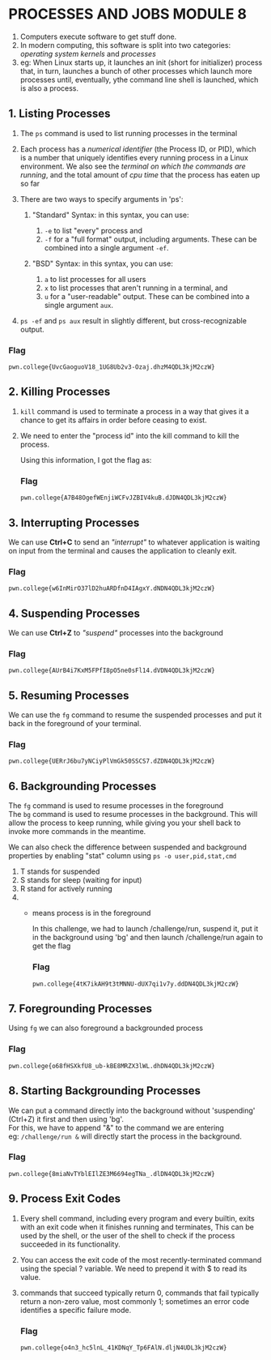 # PROCESSES AND JOBS MODULE 8
1. Computers execute software to get stuff done. 
2. In modern computing, this software is split into two categories: _operating system kernels_ and _processes_
3. eg: When Linux starts up, it launches an init (short for initializer) process that, in turn, launches a bunch of other processes which launch more processes until, eventually, ythe command line shell is launched, which is also a process.

## 1. Listing Processes
   1. The `ps` command is used to list running processes in the terminal
   2. Each process has a _numerical identifier_ (the Process ID, or PID), which is a number that uniquely identifies every running process in a Linux environment. We also see the _terminal on which the commands are running_, and the total amount of _cpu time_ that the process has eaten up so far 
   3. There are two ways to specify arguments in 'ps':
       1. "Standard" Syntax: in this syntax, you can use:
           1. `-e` to list "every" process and
           2. `-f` for a "full format" output, including arguments.
          These can be combined into a single argument `-ef`.

       2. "BSD" Syntax: in this syntax, you can use:
           1. `a` to list processes for all users
           2. `x` to list processes that aren't running in a terminal, and
           3. `u` for a "user-readable" output.
          These can be combined into a single argument `aux`.

   4.  `ps -ef` and `ps aux` result in slightly different, but cross-recognizable output.

### Flag
  `pwn.college{UvcGaoguoV18_1UG8Ub2v3-Ozaj.dhzM4QDL3kjM2czW}`
  
## 2. Killing Processes
  1. `kill` command is used to terminate a process in a way that gives it a chance to get its affairs in order before ceasing to exist.
  2. We need to enter the "process id" into the kill command to kill the process.

     Using this  information, I got the flag as:
     ### Flag
     `pwn.college{A7B48OgefWEnjiWCFvJZBIV4kuB.dJDN4QDL3kjM2czW}`

## 3. Interrupting Processes
We can use **Ctrl+C** to  send an _"interrupt"_ to whatever application is waiting on input from the terminal and causes the application to cleanly exit.

  ### Flag
  `pwn.college{w6InMirO37lD2huARDfnD4IAgxY.dNDN4QDL3kjM2czW}`

## 4. Suspending Processes
We can use **Ctrl+Z** to _"suspend"_ processes into the background

### Flag
`pwn.college{AUrB4i7KxM5FPfI8pO5ne0sFl14.dVDN4QDL3kjM2czW}`

## 5. Resuming Processes
We can use the `fg` command to resume the suspended processes and put it back in the foreground of your terminal.

### Flag
`pwn.college{UERrJ6bu7yNCiyPlVmGk50SSCS7.dZDN4QDL3kjM2czW}`

## 6. Backgrounding Processes
The `fg` command is used to resume processes in the foreground\
The `bg` command is used to resume processes in the background. This will allow the process to keep running, while giving you your shell back to invoke more commands in the meantime.

We can also check the difference between suspended and background properties by enabling "stat" column using `ps -o user,pid,stat,cmd`
1. T stands for suspended
2. S stands for sleep (waiting for input)
3. R stand for actively running
4. + means process is in the foreground

     In this challenge, we had to launch /challenge/run, suspend it, put it in the background using 'bg' and then launch /challenge/run again to get the flag

     ### Flag
     `pwn.college{4tK7ikAH9t3tMNNU-dUX7qi1v7y.ddDN4QDL3kjM2czW}`

## 7. Foregrounding Processes
Using `fg` we can also foreground a backgrounded process

### Flag
`pwn.college{o68fHSXkfU8_ub-kBE8MRZX3lWL.dhDN4QDL3kjM2czW}`

## 8. Starting Backgrounding Processes
We can put a command directly into the background without 'suspending' (Ctrl+Z) it first and then using 'bg'.\
For this, we have to append "&" to the command we are entering\
eg: `/challenge/run &` will directly start the process in the background.

### Flag
`pwn.college{8miaNvTYblEIlZE3M6694egTNa_.dlDN4QDL3kjM2czW}`

## 9. Process Exit Codes
1. Every shell command, including every program and every builtin, exits with an exit code when it finishes running and terminates, This can be used by the shell, or the user of the shell to check if the process succeeded in its functionality.
2. You can access the exit code of the most recently-terminated command using the special ? variable. We need to prepend it with $ to read its value.
3. commands that succeed typically return 0, commands that fail typically return a non-zero value, most commonly 1; sometimes an error code identifies a specific failure mode.

   ### Flag
   `pwn.college{o4n3_hc5lnL_41KDNqY_Tp6FAlN.dljN4UDL3kjM2czW}`


